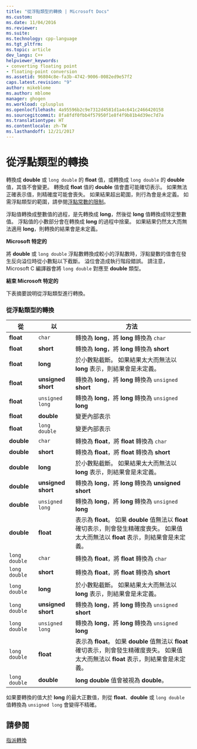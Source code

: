 ```yaml
---
title: "從浮點類型的轉換 | Microsoft Docs"
ms.custom: 
ms.date: 11/04/2016
ms.reviewer: 
ms.suite: 
ms.technology: cpp-language
ms.tgt_pltfrm: 
ms.topic: article
dev_langs: C++
helpviewer_keywords:
- converting floating point
- floating-point conversion
ms.assetid: 96804c8e-fa3b-4742-9006-0082ed9e57f2
caps.latest.revision: "9"
author: mikeblome
ms.author: mblome
manager: ghogen
ms.workload: cplusplus
ms.openlocfilehash: 4a95596b2c9e7312d4581d1a4c641c2466420158
ms.sourcegitcommit: 8fa8fdf0fbb4f57950f1e8f4f9b81b4d39ec7d7a
ms.translationtype: HT
ms.contentlocale: zh-TW
ms.lasthandoff: 12/21/2017
---
```

# <a name="conversions-from-floating-point-types"></a>從浮點類型的轉換
轉換成 **double** 或 `long double` 的 **float** 值，或轉換成 `long double` 的 **double** 值，其值不會變更。 轉換成 **float** 值的 **double** 值會盡可能確切表示。 如果無法正確表示值，則精確度可能會喪失。 如果結果超出範圍，則行為會是未定義。 如需浮點類型的範圍，請參閱[浮點常數的限制](../c-language/limits-on-floating-point-constants.md)。  
  
 浮點值轉換成整數值的過程，是先轉換成 **long**，然後從 **long** 值轉換成特定整數值。 浮點值的小數部分會在轉換成 **long** 的過程中捨棄。 如果結果仍然太大而無法適用 **long**，則轉換的結果會是未定義。  
  
 **Microsoft 特定的**  
  
 將 **double** 或 `long double` 浮點數轉換成較小的浮點數時，浮點變數的值會在發生反向溢位時從小數點以下截斷。 溢位會造成執行階段錯誤。 請注意，Microsoft C 編譯器會將 `long double` 對應至 **double** 類型。  
  
 **結束 Microsoft 特定的**  
  
 下表摘要說明從浮點類型進行轉換。  
  
### <a name="conversions-from-floating-point-types"></a>從浮點類型的轉換  
  
|從|以|方法|  
|----------|--------|------------|  
|**float**|`char`|轉換為 **long**，將 **long** 轉換為 `char`|  
|**float**|**short**|轉換為 **long**，將 **long** 轉換為 **short**|  
|**float**|**long**|於小數點截斷。 如果結果太大而無法以 **long** 表示，則結果會是未定義。|  
|**float**|**unsigned short**|轉換為 **long**，將 **long** 轉換為 `unsigned` **short**|  
|**float**|`unsigned long`|轉換為 **long**，將 **long** 轉換為 `unsigned` **long**|  
|**float**|**double**|變更內部表示|  
|**float**|`long double`|變更內部表示|  
|**double**|`char`|轉換為 **float**，將 **float** 轉換為 `char`|  
|**double**|**short**|轉換為 **float**，將 **float** 轉換為 **short**|  
|**double**|**long**|於小數點截斷。 如果結果太大而無法以 **long** 表示，則結果會是未定義。|  
|**double**|**unsigned short**|轉換為 **long**，將 **long** 轉換為 **unsigned short**|  
|**double**|`unsigned long`|轉換為 **long**，將 **long** 轉換為 `unsigned` **long**|  
|**double**|**float**|表示為 **float**。 如果 **double** 值無法以 **float** 確切表示，則會發生精確度喪失。 如果值太大而無法以 **float** 表示，則結果會是未定義。|  
|`long double`|`char`|轉換為 **float**，將 **float** 轉換為 `char`|  
|`long double`|**short**|轉換為 **float**，將 **float** 轉換為 **short**|  
|`long double`|**long**|於小數點截斷。 如果結果太大而無法以 **long** 表示，則結果會是未定義。|  
|`long double`|**unsigned short**|轉換為 **long**，將 **long** 轉換為 `unsigned` **short**|  
|`long double`|`unsigned long`|轉換為 **long**，將 **long** 轉換為 `unsigned` **long**|  
|`long double`|**float**|表示為 **float**。 如果 **double** 值無法以 **float** 確切表示，則會發生精確度喪失。 如果值太大而無法以 **float** 表示，則結果會是未定義。|  
|`long double`|**double**|**long double** 值會被視為 **double**。|  
  
 如果要轉換的值大於 **long** 的最大正數值，則從 **float**、**double** 或 `long double` 值轉換為 `unsigned long` 會變得不精確。  
  
## <a name="see-also"></a>請參閱  
 [指派轉換](../c-language/assignment-conversions.md)